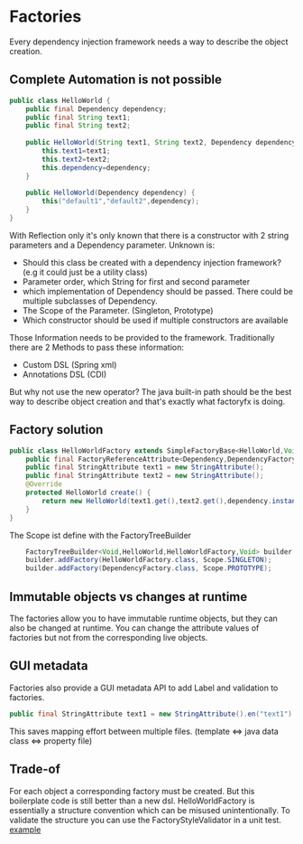# Factories

Every dependency injection framework needs a way to describe the object creation.

## Complete Automation is not possible
```java
public class HelloWorld {
    public final Dependency dependency;
    public final String text1;
    public final String text2;
   
    public HelloWorld(String text1, String text2, Dependency dependency) {
        this.text1=text1;
        this.text2=text2;
        this.dependency=dependency;
    }
    
    public HelloWorld(Dependency dependency) {
        this("default1","default2",dependency);
    }
}
```
With Reflection only it's only known that there is a constructor with 2 string parameters and a Dependency parameter.
Unknown is:
* Should this class be created with a dependency injection framework? (e.g it could just be a utility class)
* Parameter order, which String for first and second parameter
* which implementation of Dependency should be passed. There could be multiple subclasses of Dependency.
* The Scope of the Parameter. (Singleton, Prototype)
* Which constructor should be used if multiple constructors are available

Those Information needs to be provided to the framework.
Traditionally there are 2 Methods to pass these information:
* Custom DSL (Spring xml)
* Annotations DSL (CDI)

But why not use the new operator? The java built-in path should be the best way to describe object creation and
that's exactly what factoryfx is doing.

## Factory solution
```java
public class HelloWorldFactory extends SimpleFactoryBase<HelloWorld,Void,HelloWorldFactory> {
    public final FactoryReferenceAttribute<Dependency,DependencyFactory> dependency =new FactoryReferenceAttribute<>(DependencyFactory.class);
    public final StringAttribute text1 = new StringAttribute();
    public final StringAttribute text2 = new StringAttribute();
    @Override
    protected HelloWorld create() {
        return new HelloWorld(text1.get(),text2.get(),dependency.instance());
    }
}
```
The Scope ist define with the FactoryTreeBuilder
```java
    FactoryTreeBuilder<Void,HelloWorld,HelloWorldFactory,Void> builder = new FactoryTreeBuilder<>(HelloWorldFactory.class);
    builder.addFactory(HelloWorldFactory.class, Scope.SINGLETON);
    builder.addFactory(DependencyFactory.class, Scope.PROTOTYPE);
```

## Immutable objects vs changes at runtime
The factories allow you to have immutable runtime objects, but they can also be changed at runtime.
You can change the attribute values of factories but not from the corresponding live objects.

## GUI metadata
Factories also provide a GUI metadata API to add Label and validation to factories.
```java
public final StringAttribute text1 = new StringAttribute().en("text1").de("täxt1");
```
This saves mapping effort between multiple files. (template <=> java data class <=> property file)

## Trade-of
For each object a corresponding factory must be created. But this boilerplate code is still better than a new dsl.
HelloWorldFactory is essentially a structure convention which can be misused unintentionally. To validate the structure you can use the FactoryStyleValidator in a unit test. 
[example](example/src/test/java/de/factoryfx/example/FactoryTest.java)
 